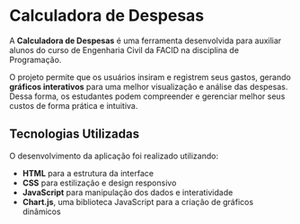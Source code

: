 # Calculadora de Despesas  

A **Calculadora de Despesas** é uma ferramenta desenvolvida para auxiliar alunos do curso de Engenharia Civil da FACID na disciplina de Programação.  

O projeto permite que os usuários insiram e registrem seus gastos, gerando **gráficos interativos** para uma melhor visualização e análise das despesas. Dessa forma, os estudantes podem compreender e gerenciar melhor seus custos de forma prática e intuitiva.  

## Tecnologias Utilizadas  
O desenvolvimento da aplicação foi realizado utilizando:  

- **HTML** para a estrutura da interface  
- **CSS** para estilização e design responsivo  
- **JavaScript** para manipulação dos dados e interatividade  
- **Chart.js**, uma biblioteca JavaScript para a criação de gráficos dinâmicos  
